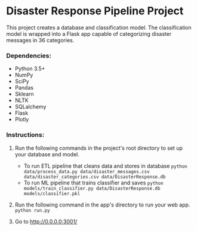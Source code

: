 # Disaster Response Pipeline Project

This project creates a database and classification model. The classification model is wrapped into a Flask app capable of categorizing disaster messages in 36 categories.

### Dependencies:
- Python 3.5+
- NumPy
- SciPy
- Pandas
- Sklearn
- NLTK
- SQLalchemy
- Flask
- Plotly

### Instructions:
1. Run the following commands in the project's root directory to set up your database and model.

    - To run ETL pipeline that cleans data and stores in database
        `python data/process_data.py data/disaster_messages.csv data/disaster_categories.csv data/DisasterResponse.db`
    - To run ML pipeline that trains classifier and saves
        `python models/train_classifier.py data/DisasterResponse.db models/classifier.pkl`

2. Run the following command in the app's directory to run your web app.
    `python run.py`

3. Go to http://0.0.0.0:3001/
